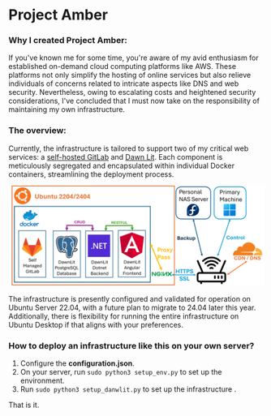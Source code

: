 # Project Amber

### Why I created Project Amber:

If you've known me for some time, you're aware of my avid enthusiasm for established on-demand cloud computing platforms like AWS. These platforms not only simplify the hosting of online services but also relieve individuals of concerns related to intricate aspects like DNS and web security. Nevertheless, owing to escalating costs and heightened security considerations, I've concluded that I must now take on the responsibility of maintaining my own infrastructure.



### The overview:

Currently, the infrastructure is tailored to support two of my critical web services: a [self-hosted GitLab](https://gitlab.dawnlit.com) and [Dawn Lit](https://dawnlit.com/). Each component is meticulously segregated and encapsulated within individual Docker containers, streamlining the deployment process.

![overview](/assets/overview.png)

The infrastructure is presently configured and validated for operation on Ubuntu Server 22.04, with a future plan to migrate to 24.04 later this year. Additionally, there is flexibility for running the entire infrastructure on Ubuntu Desktop if that aligns with your preferences.



### How to deploy an infrastructure like this on your own server?

1. Configure the **configuration.json**.
2. On your server, run `sudo python3 setup_env.py` to set up the environment.
3. Run `sudo python3 setup_danwlit.py` to set up the infrastructure .

That is it.